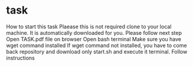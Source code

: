 # task

How to start this task
Plaease this is not required clone to your local machine. It is automatically downloaded for you. Please follow next step
Open TASK.pdf file on browser
Open bash terminal
Make sure you have wget command installed
If wget command not installed, you have to come back repository and download only start.sh and execute it terminal.
Follow instructions

